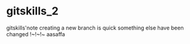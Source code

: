 # gitskills_2
gitskills'note
creating a new branch is quick
something else have been changed
!~!~!~
aasaffa